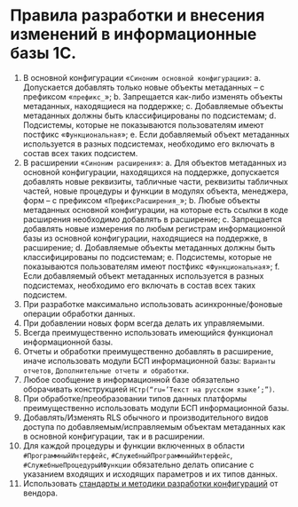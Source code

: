 # Правила разработки и внесения изменений в информационные базы 1С.
1.	В основной конфигурации «`Синоним основной конфигурации`»:
  a.	Допускается добавлять только новые объекты метаданных – с префиксом «`префикс_`»;
  b.	Запрещается как-либо изменять объекты метаданных, находящиеся на поддержке;
  c.	Добавляемые объекты метаданных должны быть классифицированы по подсистемам;
  d.	Подсистемы, которые не показываются пользователям имеют постфикс «`Функциональная`»;
  e.	Если добавляемый объект метаданных используется в разных подсистемах, необходимо его включать в состав всех таких подсистем.
2.	В расширении «`Синоним расширения`»:
  a.	Для объектов метаданных из основной конфигурации, находящихся на поддержке, допускается добавлять новые реквизиты, табличные части, реквизиты табличных частей, новые процедуры и функции в модулях объекта, менеджера, форм – с префиксом «`ПрефиксРасширения_`»;
  b.	Любые объекты метаданных основной конфигурации, на которые есть ссылки в коде расширения необходимо добавлять в расширение;
  c.	Запрещается добавлять новые измерения по любым регистрам информационной базы из основной конфигурации, находящиеся на поддержке, в расширение;
  d.	Добавляемые объекты метаданных должны быть классифицированы по подсистемам;
  e.	Подсистемы, которые не показываются пользователям имеют постфикс «`Функциональная`»;
  f.	Если добавляемый объект метаданных используется в разных подсистемах, необходимо его включать в состав всех таких подсистем.
3.	При разработке максимально использовать асинхронные/фоновые операции обработки данных.
4.	При добавлении новых форм всегда делать их управляемыми.
5.	Всегда преимущественно использовать имеющийся функционал информационной базы.
6.	Отчеты и обработки преимущественно добавлять в расширение, иначе использовать модули БСП информационной базы: `Варианты отчетов`, `Дополнительные отчеты и обработки`.
7.	Любое сообщение в информационной базе обязательно оборачивать конструкцией `НСтр(“ru=’Текст на русском языке’;”)`.
8.	При обработке/преобразовании типов данных платформы преимущественно использовать модули БСП информационной базы.
9.	Добавлять/Изменять RLS обычного и производительного видов доступа по добавляемым/исправляемым объектам метаданных как в основной конфигурации, так и в расширении.
10.	Для каждой процедуры и функции включенных в области `#ПрограммныйИнтерфейс`, `#СлужебныйПрограммныйИнтерфейс`, `#СлужебныеПроцедурыИФункции` обязательно делать описание с указанием входящих и исходящих параметров и их типов данных.
11.	Использовать [стандарты и методики разработки конфигураций](https://its.1c.ru/db/v8std) от вендора.
